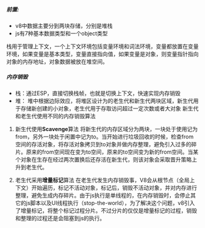 ##### 前置:

+ v8中数据主要分到两块存储，分别是堆栈
+ js有7种基本数据类型和一个object类型

栈用于管理上下文，一个上下文环境包括变量环境和词法环境，变量都放置在变量环境，如果变量是基本类型，变量直接指向值，如果变量是对象，则变量指针指向对象的内存地址，对象数据被放在堆空间。


##### 内存销毁

+ 栈：通过ESP，直接切换栈帧，也就是切换上下文，快速实现内存销毁
+ 堆： 堆中根据边际效应，将堆区设计为的老生代和新生代两块区域，新生代用于存储新创建的小对象，老生代用于存取访问超过一定次数或者大对象
新生代和老生代使用不同的内存销毁算法

1. 新生代使用**Scavenge**算法
	 将新生代的内存区域分为两块，一块处于使用记为from，另外一块处于闲置中记为to。当开始进行垃圾回收的时候，检查from空间的存活对象，将存活对象拷贝到to对象并做内存整理，避免引入过多的碎片。原来的from空间现在变为to空间，原来的to空间变为新的from空间。当某个对象在生存在经过两次置换后还存活在新生代，则该对象会采取晋升策略上升到老生代。


2. 老生代采用**增量标记**算法
	 在老生代发生内存销毁事，V8会从根节点（全局上下文）开始遍历，标记不活动对象，标记后，销毁不活动对象，并对内存进行整理，避免生成内存碎片。由于js执行是单线程的，在内存销毁时，会停止其它的js脚本以及UI线程执行（stop-the-world），为了解决这个问题，v8引入了增量标记，将整个标记过程分片。不过分片的仅仅是增量标记的过程，销毁和整理的过程还是会阻塞到js的执行。